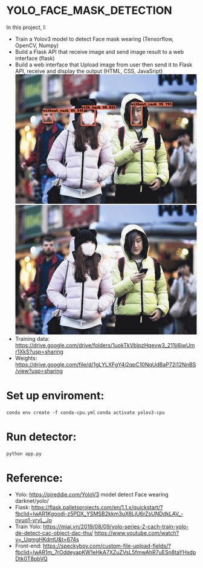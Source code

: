 # YOLO_FACE_MASK_DETECTION
In this project, I:
- Train a Yolov3 model to detect Face mask wearing (Tensorflow, OpenCV, Numpy)
- Build a Flask API that receive image and send image result to a web interface (flask)
- Build a web interface that Upload image from user then send it to Flask API, receive and display the output (HTML, CSS, JavaSript)
![Input](https://github.com/TranPhu1999/TranDucPhu_porfolio/blob/main/images/download.png)
![Output](https://github.com/TranPhu1999/TranDucPhu_porfolio/blob/main/images/maksssksksss0.png)
- Training data: https://drive.google.com/drive/folders/1uokTkVbIpzHqevw3_211jj6iwUmr1XkS?usp=sharing
- Weights: https://drive.google.com/file/d/1gLYLXFgY4j2qpC10NqUdBaP72i12NnBS/view?usp=sharing
# Set up enviroment: 
`conda env create -f conda-cpu.yml`
`conda activate yolov3-cpu`
# Run detector:
`python app.py`
# Reference:
- Yolo: https://pjreddie.com/YoloV3 model detect Face wearing darknet/yolo/
- Flask: https://flask.palletsprojects.com/en/1.1.x/quickstart/?fbclid=IwAR1Kgoodj-z5PDX_YSMSB2kkm3uX6LjU6rZsUNDdkLAV_-nvuq1-vryL_Jo
- Train Yolo: https://miai.vn/2019/08/09/yolo-series-2-cach-train-yolo-de-detect-cac-object-dac-thu/
 https://www.youtube.com/watch?v=_UqmgHKdntU&t=674s
- Front-end: https://speckyboy.com/custom-file-upload-fields/?fbclid=IwAR1m_7rOddeyapKW1eHkA7XZuZVsL5fmwAhR7uESn8taYHxdpDtk0T8pbVQ


